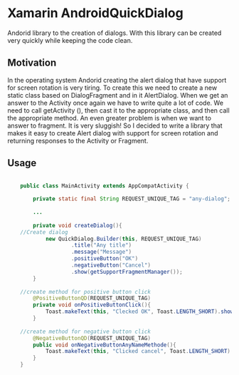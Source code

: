 # Xamarin AndroidQuickDialog
Andorid library to the creation of dialogs. With this library can be created very quickly while keeping the code clean.

## Motivation
In the operating system Andorid creating the alert dialog that have support for screen rotation is very tiring. To create this we need to create a new static class based on DialogFragment and in it AlertDialog. When we get an answer to the Activity once again we have to write quite a lot of code. We need to call getActivity (), then cast it to the appropriate class, and then call the appropriate method. An even greater problem is when we want to answer to fragment. It is very sluggish!
So I decided to write a library that makes it easy to create Alert dialog with support for screen rotation and returning responses to the Activity or Fragment.



## Usage
```java

	public class MainActivity extends AppCompatActivity {
	
		private static final String REQUEST_UNIQUE_TAG = "any-dialog";
	
		...
	
		private void createDialog(){
	//Create dialog
			new QuickDialog.Builder(this, REQUEST_UNIQUE_TAG)
					.title("Any title")
					.message("Message")
					.positiveButton("OK")
					.negativeButton("Cancel")
					.show(getSupportFragmentManager());
		}
		
	//create method for positive button click
		@PositiveButtonQD(REQUEST_UNIQUE_TAG)
		private void onPositiveButtonClick(){
			Toast.makeText(this, "Clecked OK", Toast.LENGTH_SHORT).show();
		}
		
	//create method for negative button click
		@NegativeButtonQD(REQUEST_UNIQUE_TAG)
		public void onNegativeButtonAnyNameMethode(){
			Toast.makeText(this, "Clicked cancel", Toast.LENGTH_SHORT).show();
		}
	}
	
```
	
	
	
